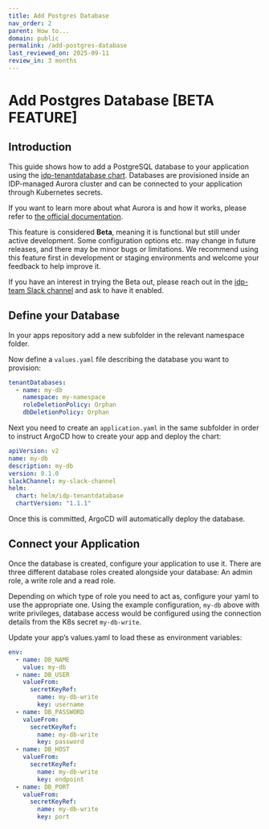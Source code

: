 ```yaml
---
title: Add Postgres Database
nav_order: 2 
parent: How to...
domain: public
permalink: /add-postgres-database
last_reviewed_on: 2025-09-11
review_in: 3 months
---
```

# Add Postgres Database [BETA FEATURE]

## Introduction
This guide shows how to add a PostgreSQL database to your application using the [idp-tenantdatabase chart](https://github.com/jppol-idp/helm-idp-postgresql).
Databases are provisioned inside an IDP-managed Aurora cluster and can be connected to your application through Kubernetes secrets.

If you want to learn more about what Aurora is and how it works, please refer to [the official documentation](https://docs.aws.amazon.com/AmazonRDS/latest/AuroraUserGuide/aurora-serverless-v2.how-it-works.html).

This feature is considered **Beta**, meaning it is functional but still under active development. Some configuration options etc. may change in future releases, and there may be minor bugs or limitations. We recommend using this feature first in development or staging environments and welcome your feedback to help improve it.

If you have an interest in trying the Beta out, please reach out in the [idp-team Slack channel](https://jppol.slack.com/archives/C07TZPBHFUL) and ask to have it enabled.


## Define your Database
In your apps repository add a new subfolder in the relevant namespace folder.

Now define a `values.yaml` file describing the database you want to provision:

```yaml 
tenantDatabases:
  - name: my-db
    namespace: my-namespace
    roleDeletionPolicy: Orphan
    dbDeletionPolicy: Orphan
```

Next you need to create an `application.yaml` in the same subfolder in order to instruct ArgoCD how to create your app and deploy the chart:

```yaml
apiVersion: v2
name: my-db
description: my-db
version: 0.1.0
slackChannel: my-slack-channel
helm:
  chart: helm/idp-tenantdatabase
  chartVersion: "1.1.1"
```

Once this is committed, ArgoCD will automatically deploy the database.

## Connect your Application
Once the database is created, configure your application to use it. 
There are three different database roles created alongside your database: An admin role, a write role and a read role.

Depending on which type of role you need to act as, configure your yaml to use the appropriate one.
Using the example configuration, `my-db` above with write privileges, database access would be configured using the connection details from the K8s secret `my-db-write`.

Update your app’s values.yaml to load these as environment variables:

```yaml 
env:
  - name: DB_NAME
    value: my-db
  - name: DB_USER
    valueFrom:
      secretKeyRef:
        name: my-db-write
        key: username
  - name: DB_PASSWORD
    valueFrom:
      secretKeyRef:
        name: my-db-write
        key: password
  - name: DB_HOST
    valueFrom:
      secretKeyRef:
        name: my-db-write
        key: endpoint
  - name: DB_PORT
    valueFrom:
      secretKeyRef:
        name: my-db-write
        key: port
```
